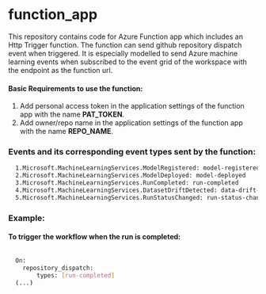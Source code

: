 # function_app
This repository contains code for Azure Function app which includes an Http Trigger function. The function can send github repository dispatch event when triggered. It is especially modelled to send Azure machine learning events when subscribed to the event grid of the workspace with the endpoint as the function url. 

#### Basic Requirements to use the function:
1. Add personal access token in the application settings of the function app with the name **PAT_TOKEN**.
2. Add owner/repo name in the application settings of the function app with the name **REPO_NAME**.

### Events and its corresponding event types sent by the function:
```sh
  1.Microsoft.MachineLearningServices.ModelRegistered: model-registered
  2.Microsoft.MachineLearningServices.ModelDeployed: model-deployed
  3.Microsoft.MachineLearningServices.RunCompleted: run-completed
  4.Microsoft.MachineLearningServices.DatasetDriftDetected: data-drift-detected
  5.Microsoft.MachineLearningServices.RunStatusChanged: run-status-changed
```
  
### Example:
#### To trigger the workflow when the run is completed:
```sh

  On:
    repository_dispatch:
        types: [run-completed]
  (...)

```
